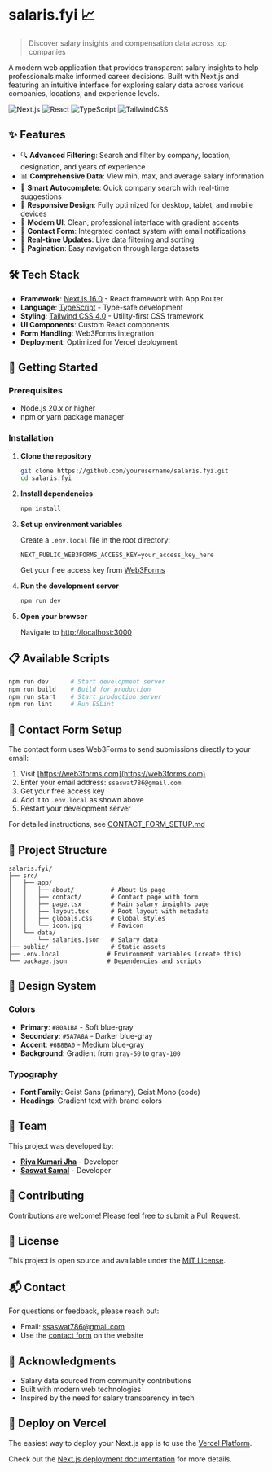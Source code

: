 # salaris.fyi 📈

> Discover salary insights and compensation data across top companies

A modern web application that provides transparent salary insights to help professionals make informed career decisions. Built with Next.js and featuring an intuitive interface for exploring salary data across various companies, locations, and experience levels.

![Next.js](https://img.shields.io/badge/Next.js-16.0.0-black?style=flat-square&logo=next.js)
![React](https://img.shields.io/badge/React-19.2.0-blue?style=flat-square&logo=react)
![TypeScript](https://img.shields.io/badge/TypeScript-5.0-blue?style=flat-square&logo=typescript)
![TailwindCSS](https://img.shields.io/badge/Tailwind-4.0-38bdf8?style=flat-square&logo=tailwind-css)

## ✨ Features

- 🔍 **Advanced Filtering**: Search and filter by company, location, designation, and years of experience
- 📊 **Comprehensive Data**: View min, max, and average salary information
- 🎯 **Smart Autocomplete**: Quick company search with real-time suggestions
- 📱 **Responsive Design**: Fully optimized for desktop, tablet, and mobile devices
- 🎨 **Modern UI**: Clean, professional interface with gradient accents
- 📧 **Contact Form**: Integrated contact system with email notifications
- 🔄 **Real-time Updates**: Live data filtering and sorting
- 📄 **Pagination**: Easy navigation through large datasets

## 🛠️ Tech Stack

- **Framework**: [Next.js 16.0](https://nextjs.org/) - React framework with App Router
- **Language**: [TypeScript](https://www.typescriptlang.org/) - Type-safe development
- **Styling**: [Tailwind CSS 4.0](https://tailwindcss.com/) - Utility-first CSS framework
- **UI Components**: Custom React components
- **Form Handling**: Web3Forms integration
- **Deployment**: Optimized for Vercel deployment

## 🚀 Getting Started

### Prerequisites

- Node.js 20.x or higher
- npm or yarn package manager

### Installation

1. **Clone the repository**

   ```bash
   git clone https://github.com/yourusername/salaris.fyi.git
   cd salaris.fyi
   ```

2. **Install dependencies**

   ```bash
   npm install
   ```

3. **Set up environment variables**

   Create a `.env.local` file in the root directory:

   ```env
   NEXT_PUBLIC_WEB3FORMS_ACCESS_KEY=your_access_key_here
   ```

   Get your free access key from [Web3Forms](https://web3forms.com)

4. **Run the development server**

   ```bash
   npm run dev
   ```

5. **Open your browser**

   Navigate to [http://localhost:3000](http://localhost:3000)

## 📋 Available Scripts

```bash
npm run dev      # Start development server
npm run build    # Build for production
npm run start    # Start production server
npm run lint     # Run ESLint
```

## 📧 Contact Form Setup

The contact form uses Web3Forms to send submissions directly to your email:

1. Visit [https://web3forms.com](https://web3forms.com)
2. Enter your email address: `ssaswat786@gmail.com`
3. Get your free access key
4. Add it to `.env.local` as shown above
5. Restart your development server

For detailed instructions, see [CONTACT_FORM_SETUP.md](./CONTACT_FORM_SETUP.md)

## 📁 Project Structure

```
salaris.fyi/
├── src/
│   ├── app/
│   │   ├── about/          # About Us page
│   │   ├── contact/        # Contact page with form
│   │   ├── page.tsx        # Main salary insights page
│   │   ├── layout.tsx      # Root layout with metadata
│   │   ├── globals.css     # Global styles
│   │   └── icon.jpg        # Favicon
│   └── data/
│       └── salaries.json   # Salary data
├── public/                 # Static assets
├── .env.local             # Environment variables (create this)
└── package.json           # Dependencies and scripts
```

## 🎨 Design System

### Colors

- **Primary**: `#80A1BA` - Soft blue-gray
- **Secondary**: `#5A7A8A` - Darker blue-gray
- **Accent**: `#6B8BA0` - Medium blue-gray
- **Background**: Gradient from `gray-50` to `gray-100`

### Typography

- **Font Family**: Geist Sans (primary), Geist Mono (code)
- **Headings**: Gradient text with brand colors

## 👥 Team

This project was developed by:

- **[Riya Kumari Jha](https://www.linkedin.com/in/riya-jha-7b4774210/)** - Developer
- **[Saswat Samal](https://www.linkedin.com/in/saswatsam/)** - Developer

## 🤝 Contributing

Contributions are welcome! Please feel free to submit a Pull Request.

## 📝 License

This project is open source and available under the [MIT License](LICENSE).

## 📬 Contact

For questions or feedback, please reach out:

- Email: ssaswat786@gmail.com
- Use the [contact form](http://localhost:3000/contact) on the website

## 🙏 Acknowledgments

- Salary data sourced from community contributions
- Built with modern web technologies
- Inspired by the need for salary transparency in tech

## 🚢 Deploy on Vercel

The easiest way to deploy your Next.js app is to use the [Vercel Platform](https://vercel.com/new?utm_medium=default-template&filter=next.js&utm_source=create-next-app&utm_campaign=create-next-app-readme).

Check out the [Next.js deployment documentation](https://nextjs.org/docs/app/building-your-application/deploying) for more details.
